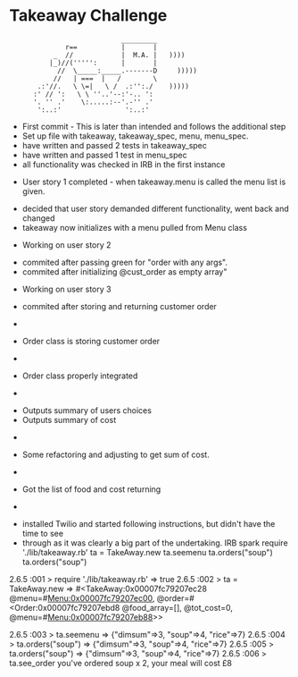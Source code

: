 Takeaway Challenge
==================
```
                            _________
              r==           |       |
           _  //            |  M.A. |   ))))
          |_)//(''''':      |       |
            //  \_____:_____.-------D     )))))
           //   | ===  |   /        \
       .:'//.   \ \=|   \ /  .:'':./    )))))
      :' // ':   \ \ ''..'--:'-.. ':
      '. '' .'    \:.....:--'.-'' .'
       ':..:'                ':..:'

 ```

 * First commit - This is later than intended and follows the additional step
  * Set up file with takeaway, takeaway_spec, menu, menu_spec.
  * have written and passed 2 tests in takeaway_spec
  * have written and passed 1 test in menu_spec
  * all functionality was checked in IRB in the first instance

  - User story 1 completed - when takeaway.menu is called the menu list is given.

  * decided that user story demanded different functionality, went back and changed
  * takeaway now initializes with a menu pulled from Menu class

  - Working on user story 2

  * commited after passing green for "order with any args".
  * commited after initializing @cust_order as empty array"

  - Working on user story 3

  * commited after storing and returning customer order
  -
  * Order class is storing customer order
  -
  * Order class properly integrated

  -
  * Outputs summary of users choices
  * Outputs summary of cost

  -
  * Some refactoring and adjusting to get sum of cost.

  -
  * Got the list of food and cost returning

  -
  * installed Twilio and started following instructions, but didn't have the time to see
  * through as it was clearly a big part of the undertaking.
IRB spark
require './lib/takeaway.rb'
ta = TakeAway.new
ta.seemenu
ta.orders("soup")
ta.orders("soup")

2.6.5 :001 > require './lib/takeaway.rb'
 => true
2.6.5 :002 > ta = TakeAway.new
 => #<TakeAway:0x00007fc79207ec28 @menu=#<Menu:0x00007fc79207ec00>, @order=#<Order:0x00007fc79207ebd8 @food_array=[], @tot_cost=0, @menu=#<Menu:0x00007fc79207eb88>>>

2.6.5 :003 > ta.seemenu
 => {"dimsum"=>3, "soup"=>4, "rice"=>7}
2.6.5 :004 > ta.orders("soup")
 => {"dimsum"=>3, "soup"=>4, "rice"=>7}
2.6.5 :005 > ta.orders("soup")
 => {"dimsum"=>3, "soup"=>4, "rice"=>7}
2.6.5 :006 > ta.see_order
you've ordered soup x 2, your meal will cost £8
